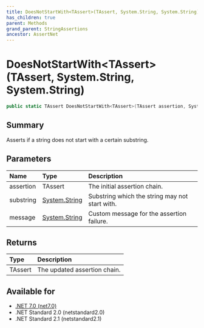 ```yaml
---
title: DoesNotStartWith<TAssert>(TAssert, System.String, System.String)
has_children: true
parent: Methods
grand_parent: StringAssertions
ancestor: AssertNet
---
```

# DoesNotStartWith&lt;TAssert&gt;(TAssert, System.String, System.String)

```csharp
public static TAssert DoesNotStartWith<TAssert>(TAssert assertion, System.String substring, System.String message);
```

## Summary
Asserts if a string does not start with a certain substring.

## Parameters
| Name      | Type                                                                        | Description                                    |
|:----------|:----------------------------------------------------------------------------|:-----------------------------------------------|
| assertion | TAssert                                                                     | The initial assertion chain.                   |
| substring | [System.String](https://learn.microsoft.com/en-us/dotnet/api/system.string) | Substring which the string may not start with. |
| message   | [System.String](https://learn.microsoft.com/en-us/dotnet/api/system.string) | Custom message for the assertion failure.      |


## Returns
| Type    | Description                  |
|:--------|:-----------------------------|
| TAssert | The updated assertion chain. |

## Available for
- [.NET 7.0 (net7.0)](https://versionsof.net/core/7.0/)
- .NET Standard 2.0 (netstandard2.0)
- .NET Standard 2.1 (netstandard2.1)
